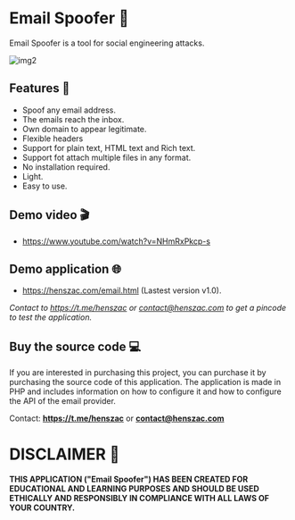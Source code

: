 #  Email Spoofer 📧

Email Spoofer is a tool for social engineering attacks.

![img2](https://github.com/henszac/Email-Spoofer-PHP/assets/166815874/08b83a7d-9f2b-446c-86fe-4d34a121bdb5)

## Features 🚀

+ Spoof any email address.
+ The emails reach the inbox.
+ Own domain to appear legitimate.
+ Flexible headers
+ Support for plain text, HTML text and Rich text.
+ Support fot attach multiple files in any format.
+ No installation required.
+ Light.
+ Easy to use.

 ## Demo video 🎬

 + https://www.youtube.com/watch?v=NHmRxPkcp-s

## Demo application 🌐

+ https://henszac.com/email.html (Lastest version v1.0).
  
*Contact to https://t.me/henszac or contact@henszac.com to get a pincode to test the application.*

 ## Buy the source code 💻

If you are interested in purchasing this project, you can purchase it by purchasing the source code of this application. The application is made in PHP and includes information on how to configure it and how to configure the API of the email provider.

Contact: **https://t.me/henszac** or **contact@henszac.com**

# DISCLAIMER 📜

**THIS APPLICATION ("Email Spoofer") HAS BEEN CREATED FOR EDUCATIONAL AND LEARNING PURPOSES AND SHOULD BE USED ETHICALLY AND RESPONSIBLY IN COMPLIANCE WITH ALL LAWS OF YOUR COUNTRY.**
